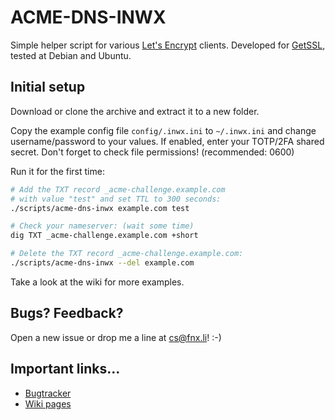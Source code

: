 # ACME-DNS-INWX
Simple helper script for various [Let's Encrypt][1] clients.
Developed for [GetSSL][2], tested at Debian and Ubuntu.

## Initial setup
Download or clone the archive and extract it to a new folder.

Copy the example config file `config/.inwx.ini` to `~/.inwx.ini` and
change username/password to your values. If enabled, enter your TOTP/2FA
shared secret. Don't forget to check file permissions! (recommended: 0600)

Run it for the first time:

```bash
# Add the TXT record _acme-challenge.example.com
# with value "test" and set TTL to 300 seconds:
./scripts/acme-dns-inwx example.com test

# Check your nameserver: (wait some time)
dig TXT _acme-challenge.example.com +short

# Delete the TXT record _acme-challenge.example.com:
./scripts/acme-dns-inwx --del example.com
```

Take a look at the wiki for more examples.

## Bugs? Feedback?
Open a new issue or drop me a line at cs@fnx.li! :-)

## Important links...
* [Bugtracker](https://github.com/froonix/acme-dns-inwx/issues)
* [Wiki pages](https://github.com/froonix/acme-dns-inwx/wiki)

[1]: https://letsencrypt.org/docs/client-options/
[2]: https://github.com/srvrco/getssl
